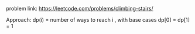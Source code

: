 problem link: https://leetcode.com/problems/climbing-stairs/

Approach: dp(i) = number of ways to reach i , with base cases dp[0] = dp[1] = 1
